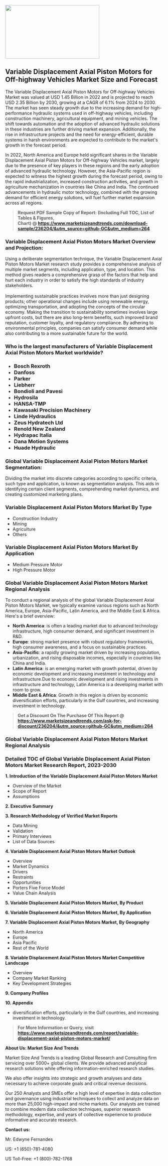 <p><img class="alignnone size-medium wp-image-20088" src="https://ffe5etoiles.com/wp-content/uploads/2024/12/MST1-300x171.png" alt="" width="300" height="171" /></p><h2>Variable Displacement Axial Piston Motors for Off-highway Vehicles Market Size and Forecast</h2><p>The Variable Displacement Axial Piston Motors for Off-highway Vehicles Market was valued at USD 1.45 Billion in 2022 and is projected to reach USD 2.35 Billion by 2030, growing at a CAGR of 6.1% from 2024 to 2030. The market has seen steady growth due to the increasing demand for high-performance hydraulic systems used in off-highway vehicles, including construction machinery, agricultural equipment, and mining vehicles. The shift towards automation and the adoption of advanced hydraulic solutions in these industries are further driving market expansion. Additionally, the rise in infrastructure projects and the need for energy-efficient, durable systems in harsh environments are expected to contribute to the market's growth in the forecast period.</p><p>In 2022, North America and Europe held significant shares in the Variable Displacement Axial Piston Motors for Off-highway Vehicles market, largely due to the presence of key players in these regions and the early adoption of advanced hydraulic technology. However, the Asia-Pacific region is expected to witness the highest growth during the forecast period, owing to the rapid industrialization, increased construction activities, and growth in agriculture mechanization in countries like China and India. The continued advancements in hydraulic motor technology, combined with the growing demand for efficient energy solutions, will fuel further market expansion across all regions.</p></p><blockquote id="" class=""><strong>Request PDF Sample Copy of Report: (Including Full TOC, List of Tables &amp; Figures, Chart)&nbsp;@&nbsp;<strong><a href="https://www.marketsizeandtrends.com/download-sample/236204/&utm_source=github-GC&utm_medium=264" target="_blank">https://www.marketsizeandtrends.com/download-sample/236204/&utm_source=github-GC&utm_medium=264</a></strong></strong></blockquote><h3 id="" class="">Variable Displacement Axial Piston Motors Market&nbsp;Overview and Projection:</h3><p id="" class="">Using a deliberate segmentation technique, the Variable Displacement Axial Piston Motors Market research study provides a comprehensive analysis of multiple market segments, including application, type, and location. This method gives readers a comprehensive grasp of the factors that help and hurt each industry in order to satisfy the high standards of industry stakeholders. <br /> <br />Implementing sustainable practices involves more than just designing products; other operational changes include using renewable energy, optimizing transportation, and adopting the concepts of the circular economy. Making the transition to sustainability sometimes involves large upfront costs, but there are also long-term benefits, such improved brand reputation, customer loyalty, and regulatory compliance. By adhering to environmental principles, companies can satisfy consumer demand while also contributing to a more sustainable future for the world.</p><h3 id="" class="">Who is the largest manufacturers of&nbsp;Variable Displacement Axial Piston Motors Market worldwide?</h3><h3 class=""><p><ul><li>Bosch Rexroth </li><li> Danfoss </li><li> Parker </li><li> Liebherr </li><li> Bondioli and Pavesi </li><li> Hydrosila </li><li> HANSA-TMP </li><li> Kawasaki Precision Machinery </li><li> Linde Hydraulics </li><li> Zeus Hydratech Ltd </li><li> Renold New Zealand </li><li> Hydrapac Italia </li><li> Dana Motion Systems </li><li> Huade Hydraulic</li></ul></p></h3><h3 id="" class="">Global&nbsp;Variable Displacement Axial Piston Motors Market Segmentation:</h3><p id="" class="">Dividing the market into discrete categories according to specific criteria, such type and application, is known as segmentation analysis. This aids in identifying certain client segments, comprehending market dynamics, and creating customized marketing plans.</p><h3 id="" class="">Variable Displacement Axial Piston Motors Market&nbsp;By Type</h3><p><p><ul><li>Construction Industry</li><li> Mining</li><li> Agriculture</li><li> Others</p></li></ul></p></p><h3 id="" class="">Variable Displacement Axial Piston Motors Market&nbsp;By Application</h3><p class=""><p><ul><li>Medium Pressure Motor</li><li> High Pressure Motor</li></ul></p></p><h3 id="" class="">Global Variable Displacement Axial Piston Motors Market Regional Analysis</h3><p id="" class="">To conduct a regional analysis of the global Variable Displacement Axial Piston Motors Market, we typically examine various regions such as North America, Europe, Asia-Pacific, Latin America, and the Middle East &amp; Africa. Here's a brief overview:</p><ul><li><strong>North America</strong>: is often a leading market due to advanced technology infrastructure, high consumer demand, and significant investment in R&amp;D.</li><li><strong>Europe</strong>: strong market presence with robust regulatory frameworks, high consumer awareness, and a focus on sustainable practices.</li><li><strong>Asia-Pacific</strong>: a rapidly growing market driven by increasing population, urbanization, and rising disposable incomes, especially in countries like China and India.</li><li><strong>Latin America</strong>: is an emerging market with growth potential, driven by economic development and increasing investment in technology and infrastructure.Due to economic development and rising investments in infrastructure and technology, Latin America is a developing market with room to grow.</li><li><strong>Middle East &amp; Africa</strong>: Growth in this region is driven by economic diversification efforts, particularly in the Gulf countries, and increasing investment in technology.</li></ul><blockquote id="" class=""><strong>Get a Discount On The Purchase Of This Report @ <strong><a href="https://www.marketsizeandtrends.com/ask-for-discount/236204/&utm_source=github-GC&utm_medium=264" target="_blank">https://www.marketsizeandtrends.com/ask-for-discount/236204/&utm_source=github-GC&utm_medium=264</a></strong></strong></blockquote><h3 id="" class="">Global Variable Displacement Axial Piston Motors Market Regional Analysis</h3><h3 id="" class="">Detailed TOC of Global Variable Displacement Axial Piston Motors Market Research Report, 2023-2030</h3><p id="" class=""><strong>1. Introduction of the Variable Displacement Axial Piston Motors Market</strong></p><ul><li>Overview of the Market</li><li>Scope of Report</li><li>Assumptions</li></ul><p id="" class=""><strong>2. Executive Summary</strong></p><p id="" class=""><strong>3. Research Methodology of Verified Market Reports</strong></p><ul><li>Data Mining</li><li>Validation</li><li>Primary Interviews</li><li>List of Data Sources</li></ul><p id="" class=""><strong>4. Variable Displacement Axial Piston Motors Market Outlook</strong></p><ul><li>Overview</li><li>Market Dynamics</li><li>Drivers</li><li>Restraints</li><li>Opportunities</li><li>Porters Five Force Model</li><li>Value Chain Analysis</li></ul><p id="" class=""><strong>5. Variable Displacement Axial Piston Motors Market, By Product</strong></p><p id="" class=""><strong>6. Variable Displacement Axial Piston Motors Market, By Application</strong></p><p id="" class=""><strong>7. Variable Displacement Axial Piston Motors Market, By Geography</strong></p><ul><li>North America</li><li>Europe</li><li>Asia Pacific</li><li>Rest of the World</li></ul><p id="" class=""><strong>8. Variable Displacement Axial Piston Motors Market Competitive Landscape</strong></p><ul><li>Overview</li><li>Company Market Ranking</li><li>Key Development Strategies</li></ul><p id="" class=""><strong>9. Company Profiles</strong></p><p id="" class=""><strong>10. Appendix</strong></p><ul><li>diversification efforts, particularly in the Gulf countries, and increasing investment in technology.</li></ul><blockquote id="" class=""><strong>For More Information or Query, visit <strong><strong><a href="https://www.marketsizeandtrends.com/report/variable-displacement-axial-piston-motors-market/" target="_blank">https://www.marketsizeandtrends.com/report/variable-displacement-axial-piston-motors-market/</a></strong></strong></strong></blockquote><p id="" class=""><strong>About Us: Market Size And Trends</strong></p><p id="" class="">Market Size And Trends is a leading Global Research and Consulting firm servicing over 5000+ global clients. We provide advanced analytical research solutions while offering information-enriched research studies.</p><p id="" class="">We also offer insights into strategic and growth analyses and data necessary to achieve corporate goals and critical revenue decisions.</p><p id="" class="">Our 250 Analysts and SMEs offer a high level of expertise in data collection and governance using industrial techniques to collect and analyze data on more than 25,000 high-impact and niche markets. Our analysts are trained to combine modern data collection techniques, superior research methodology, expertise, and years of collective experience to produce informative and accurate research.</p><p id="" class=""><strong>Contact us:</strong></p><p id="" class="">Mr. Edwyne Fernandes</p><p id="" class="">US: +1 (650)-781-4080</p><p id="" class="">US Toll-Free: +1 (800)-782-1768</p>
